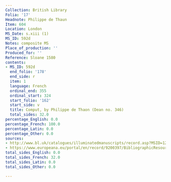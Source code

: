 ```yaml
---
Collection: British Library
Folia: '17'
Headnote: Philippe de Thaun
Item: 604
Location: London
MS_Date: s.xiii (1)
MS_ID: 592d
Notes: composite MS
Place_of_production: ''
Produced_for: ''
Reference: Sloane 1580
contents:
- MS_ID: 592d
  end_folio: '178'
  end_side: r
  item: 1
  language: French
  ordinal_end: 355
  ordinal_start: 324
  start_folio: '162'
  start_side: v
  title: Comput, by Philippe de Thaon (Dean no. 346)
  total_sides: 32.0
percentage_English: 0.0
percentage_French: 100.0
percentage_Latin: 0.0
percentage_Other: 0.0
sources:
- http://www.bl.uk/catalogues/illuminatedmanuscripts/record.asp?MSID=1220
- https://www.europeana.eu/portal/en/record/9200397/BibliographicResource_3000126257305.html
total_sides_English: 0.0
total_sides_French: 32.0
total_sides_Latin: 0.0
total_sides_Other: 0.0

---
```

